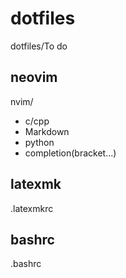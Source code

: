 # dotfiles
dotfiles/To do

## neovim
nvim/
- c/cpp
- Markdown
- python
- completion(bracket...)
## latexmk
.latexmkrc
## bashrc
.bashrc
